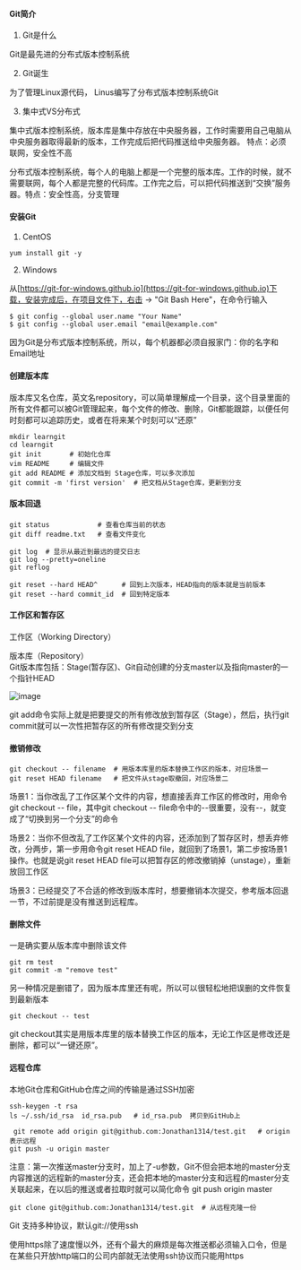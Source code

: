 #### Git简介
1. Git是什么  

Git是最先进的分布式版本控制系统

2. Git诞生  

为了管理Linux源代码， Linus编写了分布式版本控制系统Git  

3. 集中式VS分布式  

集中式版本控制系统，版本库是集中存放在中央服务器，工作时需要用自己电脑从中央服务器取得最新的版本，工作完成后把代码推送给中央服务器。
特点：必须联网，安全性不高  

分布式版本控制系统，每个人的电脑上都是一个完整的版本库。工作的时候，就不需要联网，每个人都是完整的代码库。工作完之后，可以把代码推送到“交换”服务器。特点：安全性高，分支管理

#### 安装Git

1. CentOS

```
yum install git -y
```

2. Windows

从[https://git-for-windows.github.io](https://git-for-windows.github.io)下载，安装完成后，在项目文件下，右击 -> "Git Bash Here"，在命令行输入

```
$ git config --global user.name "Your Name"
$ git config --global user.email "email@example.com"
```
因为Git是分布式版本控制系统，所以，每个机器都必须自报家门：你的名字和Email地址

#### 创建版本库

版本库又名仓库，英文名repository，可以简单理解成一个目录，这个目录里面的所有文件都可以被Git管理起来，每个文件的修改、删除，Git都能跟踪，以便任何时刻都可以追踪历史，或者在将来某个时刻可以“还原”


```
mkdir learngit
cd learngit
git init       # 初始化仓库
vim README     # 编辑文件
git add README # 添加文档到 Stage仓库，可以多次添加 
git commit -m 'first version'  # 把文档从Stage仓库，更新到分支
```

#### 版本回退

```
git status            # 查看仓库当前的状态
git diff readme.txt   # 查看文件变化

git log  # 显示从最近到最远的提交日志
git log --pretty=oneline
git reflog

git reset --hard HEAD^      # 回到上次版本，HEAD指向的版本就是当前版本
git reset --hard commit_id  # 回到特定版本
```

#### 工作区和暂存区

工作区（Working Directory）

版本库（Repository）  
Git版本库包括：Stage(暂存区)、Git自动创建的分支master以及指向master的一个指针HEAD

![image](http://images.cnblogs.com/cnblogs_com/jonathan1314/945576/o_0.jpg)

git add命令实际上就是把要提交的所有修改放到暂存区（Stage），然后，执行git commit就可以一次性把暂存区的所有修改提交到分支


#### 撤销修改


```
git checkout -- filename  # 用版本库里的版本替换工作区的版本，对应场景一
git reset HEAD filename   # 把文件从stage取撤回，对应场景二
```
场景1：当你改乱了工作区某个文件的内容，想直接丢弃工作区的修改时，用命令git checkout -- file，其中git checkout -- file命令中的--很重要，没有--，就变成了“切换到另一个分支”的命令

场景2：当你不但改乱了工作区某个文件的内容，还添加到了暂存区时，想丢弃修改，分两步，第一步用命令git reset HEAD file，就回到了场景1，第二步按场景1操作。也就是说git reset HEAD file可以把暂存区的修改撤销掉（unstage），重新放回工作区

场景3：已经提交了不合适的修改到版本库时，想要撤销本次提交，参考版本回退一节，不过前提是没有推送到远程库。


#### 删除文件

一是确实要从版本库中删除该文件

```
git rm test
git commit -m "remove test"
```

另一种情况是删错了，因为版本库里还有呢，所以可以很轻松地把误删的文件恢复到最新版本

```
git checkout -- test
```
git checkout其实是用版本库里的版本替换工作区的版本，无论工作区是修改还是删除，都可以“一键还原”。


#### 远程仓库

本地Git仓库和GitHub仓库之间的传输是通过SSH加密


```
ssh-keygen -t rsa
ls ~/.ssh/id_rsa  id_rsa.pub   # id_rsa.pub  拷贝到GitHub上
```


```
 git remote add origin git@github.com:Jonathan1314/test.git   # origin 表示远程
git push -u origin master  
```
注意：第一次推送master分支时，加上了-u参数，Git不但会把本地的master分支内容推送的远程新的master分支，还会把本地的master分支和远程的master分支关联起来，在以后的推送或者拉取时就可以简化命令  git push origin master


```
git clone git@github.com:Jonathan1314/test.git  # 从远程克隆一份
```
Git 支持多种协议，默认git://使用ssh

使用https除了速度慢以外，还有个最大的麻烦是每次推送都必须输入口令，但是在某些只开放http端口的公司内部就无法使用ssh协议而只能用https

